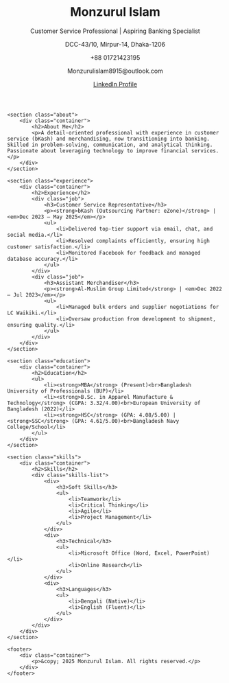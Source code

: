 <!DOCTYPE html>
<html lang="en">
<head>
    <meta charset="UTF-8">
    <meta name="viewport" content="width=device-width, initial-scale=1.0">
    <title>Monzurul Islam - Portfolio</title>
    <link rel="stylesheet" href="styles.css">
    <link rel="stylesheet" href="https://cdnjs.cloudflare.com/ajax/libs/font-awesome/6.0.0-beta3/css/all.min.css">
</head>
<body>
    <header>
        <div class="container">
            <h1>Monzurul Islam</h1>
            <p>Customer Service Professional | Aspiring Banking Specialist</p>
            <div class="contact-info">
                <p><i class="fas fa-map-marker-alt"></i> DCC-43/10, Mirpur-14, Dhaka-1206</p>
                <p><i class="fas fa-phone"></i> +88 01721423195</p>
                <p><i class="fas fa-envelope"></i> Monzurulislam8915@outlook.com</p>
                <p><i class="fab fa-linkedin"></i> <a href="https://linkedin.com/in/monzurul-islam-b67596192" target="_blank">LinkedIn Profile</a></p>
            </div>
        </div>
    </header>

    <section class="about">
        <div class="container">
            <h2>About Me</h2>
            <p>A detail-oriented professional with experience in customer service (bKash) and merchandising, now transitioning into banking. Skilled in problem-solving, communication, and analytical thinking. Passionate about leveraging technology to improve financial services.</p>
        </div>
    </section>

    <section class="experience">
        <div class="container">
            <h2>Experience</h2>
            <div class="job">
                <h3>Customer Service Representative</h3>
                <p><strong>bKash (Outsourcing Partner: eZone)</strong> | <em>Dec 2023 – May 2025</em></p>
                <ul>
                    <li>Delivered top-tier support via email, chat, and social media.</li>
                    <li>Resolved complaints efficiently, ensuring high customer satisfaction.</li>
                    <li>Monitored Facebook for feedback and managed database accuracy.</li>
                </ul>
            </div>
            <div class="job">
                <h3>Assistant Merchandiser</h3>
                <p><strong>Al-Muslim Group Limited</strong> | <em>Dec 2022 – Jul 2023</em></p>
                <ul>
                    <li>Managed bulk orders and supplier negotiations for LC Waikiki.</li>
                    <li>Oversaw production from development to shipment, ensuring quality.</li>
                </ul>
            </div>
        </div>
    </section>

    <section class="education">
        <div class="container">
            <h2>Education</h2>
            <ul>
                <li><strong>MBA</strong> (Present)<br>Bangladesh University of Professionals (BUP)</li>
                <li><strong>B.Sc. in Apparel Manufacture & Technology</strong> (CGPA: 3.32/4.00)<br>European University of Bangladesh (2022)</li>
                <li><strong>HSC</strong> (GPA: 4.08/5.00) | <strong>SSC</strong> (GPA: 4.61/5.00)<br>Bangladesh Navy College/School</li>
            </ul>
        </div>
    </section>

    <section class="skills">
        <div class="container">
            <h2>Skills</h2>
            <div class="skills-list">
                <div>
                    <h3>Soft Skills</h3>
                    <ul>
                        <li>Teamwork</li>
                        <li>Critical Thinking</li>
                        <li>Agile</li>
                        <li>Project Management</li>
                    </ul>
                </div>
                <div>
                    <h3>Technical</h3>
                    <ul>
                        <li>Microsoft Office (Word, Excel, PowerPoint)</li>
                        <li>Online Research</li>
                    </ul>
                </div>
                <div>
                    <h3>Languages</h3>
                    <ul>
                        <li>Bengali (Native)</li>
                        <li>English (Fluent)</li>
                    </ul>
                </div>
            </div>
        </div>
    </section>

    <footer>
        <div class="container">
            <p>&copy; 2025 Monzurul Islam. All rights reserved.</p>
        </div>
    </footer>
</body>
</html>
